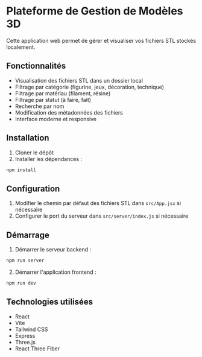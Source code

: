 # Plateforme de Gestion de Modèles 3D

Cette application web permet de gérer et visualiser vos fichiers STL stockés localement.

## Fonctionnalités

- Visualisation des fichiers STL dans un dossier local
- Filtrage par catégorie (figurine, jeux, décoration, technique)
- Filtrage par matériau (filament, résine)
- Filtrage par statut (à faire, fait)
- Recherche par nom
- Modification des métadonnées des fichiers
- Interface moderne et responsive

## Installation

1. Cloner le dépôt
2. Installer les dépendances :
```bash
npm install
```

## Configuration

1. Modifier le chemin par défaut des fichiers STL dans `src/App.jsx` si nécessaire
2. Configurer le port du serveur dans `src/server/index.js` si nécessaire

## Démarrage

1. Démarrer le serveur backend :
```bash
npm run server
```

2. Démarrer l'application frontend :
```bash
npm run dev
```

## Technologies utilisées

- React
- Vite
- Tailwind CSS
- Express
- Three.js
- React Three Fiber
